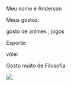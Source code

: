 Meu nome é Anderson

Meus gostos: 

gosto de animes , jogos

Esporte:

vôlei

Gosto muito de Filosofia

![](https://media.tenor.com/6dlNDTGcbqYAAAAC/anime.gif).
